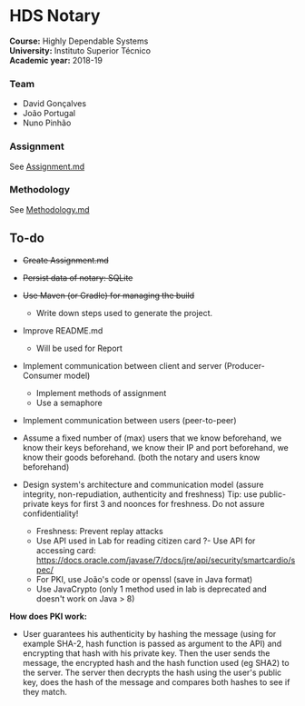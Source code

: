# HDS Notary

**Course:** Highly Dependable Systems  
**University:** Instituto Superior Técnico  
**Academic year:** 2018-19

### Team

- David Gonçalves
- João Portugal
- Nuno Pinhão

### Assignment

See [Assignment.md](documentation/Assignment.md)

### Methodology

See [Methodology.md](documentation/Methodology.md)

## To-do

- ~~Create Assignment.md~~

- ~~Persist data of notary: SQLite~~

- ~~Use Maven (or Gradle) for managing the build~~
    - Write down steps used to generate the project.

- Improve README.md
    - Will be used for Report

- Implement communication between client and server (Producer-Consumer model)
    - Implement methods of assignment
    - Use a semaphore

- Implement communication between users (peer-to-peer)

- Assume a fixed number of (max) users that we know beforehand, we know their keys beforehand, we know their IP and port beforehand, we know their goods beforehand. (both the notary and users know beforehand)

- Design system's architecture and communication model (assure integrity, non-repudiation, authenticity and freshness) Tip: use public-private keys for first 3 and noonces for freshness. Do not assure confidentiality!
    - Freshness: Prevent replay attacks
    - Use API used in Lab for reading citizen card
        ?- Use API for accessing card: <https://docs.oracle.com/javase/7/docs/jre/api/security/smartcardio/spec/>
    - For PKI, use João's code or openssl (save in Java format)
    - Use JavaCrypto (only 1 method used in lab is deprecated and doesn't work on Java > 8)

**How does PKI work:**

- User guarantees his authenticity by hashing the message (using for example SHA-2, hash function is passed as argument to the API) and encrypting that hash with his private key. Then the user sends the message, the encrypted hash and the hash function used (eg SHA2) to the server. The server then decrypts the hash using the user's public key, does the hash of the message and compares both hashes to see if they match.
